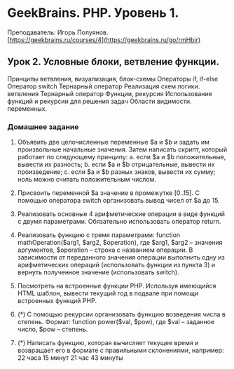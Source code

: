 # GeekBrains. PHP. Уровень 1.
Преподаватель: Игорь Полуянов.
<br>[https://geekbrains.ru/courses/4](https://geekbrains.ru/go/rmHbir)

## Урок 2. Условные блоки, ветвление функции.
Принципы ветвления, визуализация, блок-схемы Операторы if, if-else Оператор switch Тернарный оператор Реализация схем логики. ветвления Тернарный оператор Функции, рекурсия Использование функций и рекурсии для решения задач Области видимости. переменных.

### Домашнее задание

1. Объявить две целочисленные переменные $a и $b и задать им произвольные начальные
значения. Затем написать скрипт, который работает по следующему принципу:
a. если $a и $b положительные, вывести их разность;
b. если $а и $b отрицательные, вывести их произведение;
c. если $а и $b разных знаков, вывести их сумму;
ноль можно считать положительным числом.

2. Присвоить переменной $а значение в промежутке [0..15]. С помощью оператора
switch организовать вывод чисел от $a до 15.

3. Реализовать основные 4 арифметические операции в виде функций с двумя параметрами.
Обязательно использовать оператор return.

4. Реализовать функцию с тремя параметрами: function mathOperation($arg1, $arg2, $operation), где
$arg1, $arg2 – значения аргументов, $operation – строка с названием операции. В зависимости от
переданного значения операции выполнить одну из арифметических операций (использовать
функции из пункта 3) и вернуть полученное значение (использовать switch).

5. Посмотреть на встроенные функции PHP. Используя имеющийся HTML шаблон, вывести
текущий год в подвале при помощи встроенных функций PHP.

6. (*) С помощью рекурсии организовать функцию возведения числа в степень. Формат: function
power($val, $pow), где $val – заданное число, $pow – степень.

7. (*) Написать функцию, которая вычисляет текущее время и возвращает его в формате с
правильными склонениями, например:
22 часа 15 минут
21 час 43 минуты